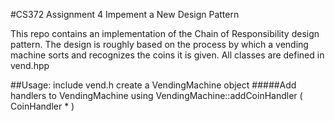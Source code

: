 #CS372 Assignment 4
Impement a New Design Pattern

This repo contains an implementation of the Chain of Responsibility design pattern.
The design is roughly based on the process by which a vending machine sorts and recognizes the coins it is given.
All classes are defined in vend.hpp

##Usage:
include vend.h
create a VendingMachine object
#####Add handlers
to VendingMachine using VendingMachine::addCoinHandler ( CoinHandler * )
